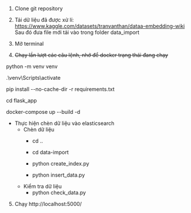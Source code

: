 1. Clone git repository

2. Tải dữ liệu đã được xử lí: https://www.kaggle.com/datasets/tranvanthan/dataa-embedding-wiki
    Sau đó đưa file mới tải vào trong folder data_import

3. Mở terminal

4. ~~Chạy lần lượt các câu lệnh, nhớ để docker trạng thái đang chạy~~

python -m venv venv

.\venv\Scripts\activate

pip install --no-cache-dir -r requirements.txt

cd flask_app

docker-compose up --build -d


* Thực hiện chèn dữ liệu vào elasticsearch
    - Chèn dữ liệu
        + cd ..
        
        + cd data-import
        
        + python create_index.py
        
        + python insert_data.py
    - Kiểm tra dữ liệu
        + python check_data.py

5. Chạy http://localhost:5000/
